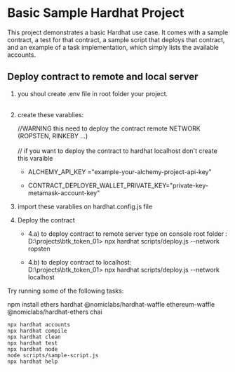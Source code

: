 # Basic Sample Hardhat Project

This project demonstrates a basic Hardhat use case. It comes with a sample contract, a test for that contract, a sample script that deploys that contract, and an example of a task implementation, which simply lists the available accounts.

## Deploy contract to remote and local server 

1. you shoul create .env file in root folder your project.<br/><br/>
2. create these varablies:  

    //WARNING this need to deploy the contract remote NETWORK (ROPSTEN, RINKEBY ...) <br/>  
    // if you want to deploy the contract to hardhat localhost don't create this varaible <br/>
   - ALCHEMY_API_KEY ="example-your-alchemy-project-api-key" <br/>    

    
   - CONTRACT_DEPLOYER_WALLET_PRIVATE_KEY="private-key-metamask-account-key"  
3. import these varablies on hardhat.config.js file  

4. Deploy the contract

   - 4.a) to deploy contract to remote server type on console root folder :  
     D:\projects\btk_token_01> npx hardhat scripts/deploy.js --network ropsten  

   - 4.b) to deploy contract to localhost:  
     D:\projects\btk_token_01> npx hardhat scripts/deploy.js --network localhost    

  


Try running some of the following tasks:  

npm install ethers hardhat @nomiclabs/hardhat-waffle ethereum-waffle @nomiclabs/hardhat-ethers chai  

```shell
npx hardhat accounts
npx hardhat compile
npx hardhat clean
npx hardhat test
npx hardhat node
node scripts/sample-script.js
npx hardhat help
```

